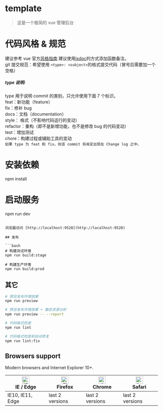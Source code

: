 # template

> 这是一个极简的 vue 管理后台

# 代码风格 & 规范

建议参考 vue 官方[风格指南](https://cn.vuejs.org/v2/style-guide/) 建议使用[jsdoc](http://shouce.jb51.net/jsdoc/about-namepaths.html)的方式添加函数备注。<br> git 提交规范：希望使用 `<type>: <subject>`的格式提交代码（冒号后需要加一个空格）<br>

##### type 说明:<br>

type 用于说明 commit 的类别，只允许使用下面 7 个标识。 <br> feat：新功能（feature） <br> fix：修补 bug <br> docs：文档（documentation） <br> style： 格式（不影响代码运行的变动） <br> refactor：重构（即不是新增功能，也不是修改 bug 的代码变动） <br> test：增加测试 <br> chore：构建过程或辅助工具的变动 <br> `如果 type 为 feat 和 fix，则该 commit 将肯定出现在 Change log 之中。`

# 安装依赖

npm install

# 启动服务

npm run dev

````

浏览器访问 [http://localhost:9528](http://localhost:9528)

## 发布

```bash
# 构建测试环境
npm run build:stage

# 构建生产环境
npm run build:prod
````

## 其它

```bash
# 预览发布环境效果
npm run preview

# 预览发布环境效果 + 静态资源分析
npm run preview -- --report

# 代码格式检查
npm run lint

# 代码格式检查和自动修复
npm run lint:fix
```

## Browsers support

Modern browsers and Internet Explorer 10+.

| [<img src="https://raw.githubusercontent.com/alrra/browser-logos/master/src/edge/edge_48x48.png" alt="IE / Edge" width="24px" height="24px" />](http://godban.github.io/browsers-support-badges/)</br>IE / Edge | [<img src="https://raw.githubusercontent.com/alrra/browser-logos/master/src/firefox/firefox_48x48.png" alt="Firefox" width="24px" height="24px" />](http://godban.github.io/browsers-support-badges/)</br>Firefox | [<img src="https://raw.githubusercontent.com/alrra/browser-logos/master/src/chrome/chrome_48x48.png" alt="Chrome" width="24px" height="24px" />](http://godban.github.io/browsers-support-badges/)</br>Chrome | [<img src="https://raw.githubusercontent.com/alrra/browser-logos/master/src/safari/safari_48x48.png" alt="Safari" width="24px" height="24px" />](http://godban.github.io/browsers-support-badges/)</br>Safari |
| --- | --- | --- | --- |
| IE10, IE11, Edge | last 2 versions | last 2 versions | last 2 versions |
